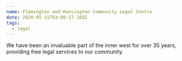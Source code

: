 ```yaml
---
name: Flemington and Kensington Community Legal Centre
date: 2020-05-31T03:08:17.103Z
tags:
  - legal
---
```

We have been an invaluable part of the inner west for over 35 years, providing free legal services to our community.